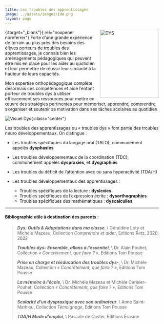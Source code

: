 ```yaml
---
title: Les troubles des apprentissages
image: ../assets/images/Ide.png
layout: page
---
```


[<img style="float: right; vertical-align:middle;margin:0px 0px 5px 10px" width="193" height="224" alt="DYS" src="../assets/images/DYS_adaptation2.jpg">]({{site.livre-url}}){:target="_blank"}{:rel="noopener noreferrer"}
Forte d’une grande expérience de terrain au plus près des besoins des élèves porteurs de
troubles des apprentissages, je connais bien les aménagements pédagogiques qui peuvent
être mis en place pour les aider au quotidien et leur permettre de réussir leur
scolarité à la hauteur de leurs capacités.


Mon expertise orthopédagogique complète désormais ces compétences et aide l’enfant
porteur de troubles dys à utiliser efficacement ses ressources pour mettre en œuvre des
stratégies pertinentes pour mémoriser, apprendre, comprendre, s’organiser et soutenir sa
motivation dans ses tâches scolaires au quotidien.

![Visuel Dys](../assets/images/Visuel_dys.png){:class="center"}

Les troubles des apprentissages ou « troubles dys » font partie des troubles neuro
développementaux. On distingue :

* Les troubles spécifiques du langage oral (TSLO), communément appelés
**dysphasies**
* Les troubles développementaux de la coordination (TDC), communément appelés
**dyspraxies**, et **dysgraphies**
* Les troubles du déficit de l’attention avec ou sans hyperactivité (TDA/H)
* Les troubles développementaux des apprentissages :

    * Troubles spécifiques de la lecture : **dyslexies**
    * Troubles spécifiques de l’expression écrite : **dysorthographies**
    * Troubles spécifiques des mathématiques : **dyscalculies**

---
#### Bibliographie utile à destination des parents :

>_**Dys: Outils & Adaptations dans ma classe**_, \\
Géraldine Loty et Michèle Mazeau, Collection _Comprendre et aider_, Editions Retz, 2020, 2022
>
>_**Troubles dys- Ensemble, allons à l’essentiel**_, \\
Dr. Alain Pouhet, Collection _« Concrètement,
que faire ? »_, Editions Tom Pousse
>
>_**Prise en charge et rééducation des troubles dys-**_, \\
 Dr. Michèle Mazeau, Collection _« Concrètement, que faire ? »_, Editions Tom Pousse
>
>_**La mémoire à l’école**_, \\
Dr. Michèle Mazeau et Michèle Cerisier-Pouhet, Collection _« Concrètement, que faire ? »_, Editions Tom Pousse
>
>_**Scolarité d’un dyspraxique avec son ordinateur**_, \\
Anne Saint-Mathieu, Collection _Témoignage_, Editions Tom Pousse
>
>_**TDA/H Mode d’emploi**_, \\
Pascale de Coster, Editions Erasme